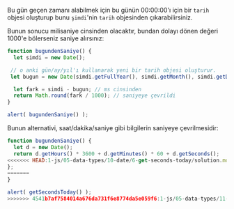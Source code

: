 Bu gün geçen zamanı alabilmek için bu günün 00:00:00'ı için bir `tarih` objesi oluşturup bunu `şimdi`'nin `tarih` objesinden çıkarabilirsiniz. 

Bunun sonucu milisaniye cinsinden olacaktır, bundan dolayı dönen değeri 1000'e bölerseniz saniye alırsınız:

```js run
function bugundenSaniye() {
  let simdi = new Date();

 // o anki gün/ay/yıl'ı kullanarak yeni bir tarih objesi oluşturur.
 let bugun = new Date(simdi.getFullYear(), simdi.getMonth(), simdi.getDate());

  let fark = simdi - bugun; // ms cinsinden
  return Math.round(fark / 1000); // saniyeye çevrildi
}

alert( bugundenSaniye() );
```
Bunun alternativi, saat/dakika/saniye gibi bilgilerin saniyeye çevrilmesidir:

```js run
function bugundenSaniye() {
  let d = new Date();
  return d.getHours() * 3600 + d.getMinutes() * 60 + d.getSeconds();
<<<<<<< HEAD:1-js/05-data-types/10-date/6-get-seconds-today/solution.md
};
=======
}

alert( getSecondsToday() );
>>>>>>> 4541b7af7584014a676da731f6e8774da5e059f6:1-js/05-data-types/11-date/6-get-seconds-today/solution.md
```
